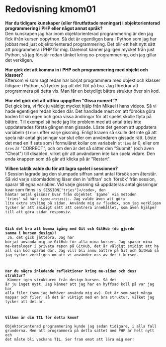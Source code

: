 ---
---
Redovisning kmom01
=========================

**Har du tidigare kunskaper (eller förutfattade meningar) i objektorienterad programmering i PHP eller något annat språk?**<br>
Den kunskapen jag har inom objektorienterad programmering är den jag fick ifrån kursen oopython. Så det är egentligen bara i Python som jag har jobbat med just objektorienterad programmering. Det blir ett helt nytt sätt att programmera i PHP för mig. Däremot känner jag igen mycket från just Python, så jag förstår redan tänket kring oo-programmering, och jag gillar det verkligen.


**Hur gick det att komma in i PHP och programmering med objekt och klasser?**<br>
Eftersom vi som sagt redan har börjat programmera med objekt och klasser tidigare i Python, så tycker jag att det flöt på bra. Jag föredrar att programmera på detta vis. Man får en betydligt bättre struktur över sin kod.


**Hur det gick det att utföra uppgiften “Gissa numret”?**<br>
Det gick bra, vi fick ju väldigt mycket hjälp från Mikael i hans videos. Så vi hade egentligen redan koden där. Det handlade mest om att försöka göra koden till sin egen och göra vissa ändringar för att spelet skulle flyta på bättre. Till exempel så hade jag lite problem med att antal tries inte uppdaterades första gången man gissade. Löste det genom att uppdatera variabeln `$tries` efter varje gissning. Enligt kraven så skulle det inte gå att spela när antal gissningar var slut eller om användaren gissade rätt. Löste det med en if sats som i formuläret kollar om variabeln `$tries` är 0, eller om  `$res` är "CORRECT", och om den är det så sätter den "Submit" (och även "Cheat") till disabled, vilket gör att användaren inte kan spela vidare. Den enda knappen som då går att klicka på är "Restart".


**Vilken taktik valde du för att lagra spelet i sessionen?**<br>
I Session lagrade jag den slumpade siffran samt antal försök som återstår. Så vid varje sidomladdning läser den in 'siffran' och 'försök' från session, sparar till egna variabler. Vid varje gissning så uppdateras antal gissningar kvar som finns i <code>$_SESSION["tries"]</code>, den hämtar antal gissnar kvar från objektet `$game` via metoden 'tries' så här: <code>$game->tries();</code>. Jag valde även att göra lite extra styling på sidan. Använde mig av flexbox, som jag verkligen tycker är att smidigt sätt att centrera innehållet, som även hjälper till att göra sidan responsiv.


**Gick det bra att komma igång med Git och GitHub (du gjorde samma i kursen design)?**<br>
Ja, det gick jättebra. Jag har börjat använda mig av GitHub för alla mina kurser. Jag sparar mina me-kataloger i privata repon på GitHub, det är väldigt smidigt att ha all sin kod sparad där. Jag vill bli ännu bättre på Git och GitHub så jag tycker verkligen om att vi använder oss av det i kursen.


**Har du några inledande reflektioner kring me-sidan och dess struktur?**<br>
Känner igen strukturen från design-kursen. Så det är ju inget nytt. Jag känner att jag har en hyffsad koll på var jag har alla filer (som jag behöver använda mig av). Det är som sagt många mappar och filer, så det är viktigt med en bra struktur, vilket jag tycker att det är.


**Vilken är din TIL för detta kmom?**<br>
Objektorienterad programmering kunde jag sedan tidigare, i alla fall grunderna. Men att programmera på detta sättet med PHP är helt nytt och det måste bli veckans TIL. Ser fram emot att lära mig mer!

